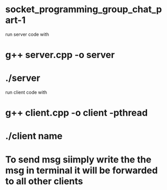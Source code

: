 # socket_programming_group_chat_part-1
run server code with 
# g++ server.cpp -o server
# ./server
run client code with
# g++ client.cpp -o client -pthread
# ./client name

# To send msg siimply write the the msg in terminal it will be forwarded to all other clients 
